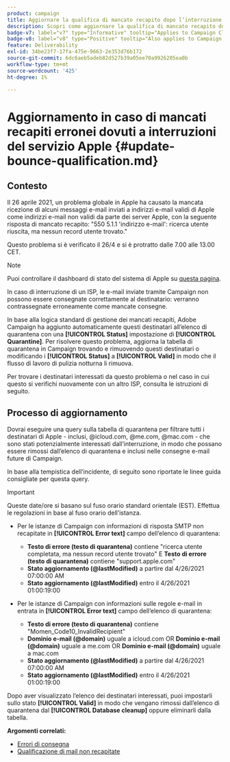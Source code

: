```yaml
---
product: campaign
title: Aggiornare la qualifica di mancato recapito dopo l’interruzione di Apple 2021
description: Scopri come aggiornare la qualifica di mancato recapito dopo l’interruzione di Apple 2021
badge-v7: label="v7" type="Informative" tooltip="Applies to Campaign Classic v7"
badge-v8: label="v8" type="Positive" tooltip="Also applies to Campaign v8"
feature: Deliverability
exl-id: 34be23f7-17fa-475e-9663-2e353d76b172
source-git-commit: 6dc6aeb5adeb82d527b39a05ee70a9926205ea0b
workflow-type: tm+mt
source-wordcount: '425'
ht-degree: 1%

---
```


# Aggiornamento in caso di mancati recapiti erronei dovuti a interruzioni del servizio Apple {#update-bounce-qualification.md}



## Contesto

Il 26 aprile 2021, un problema globale in Apple ha causato la mancata ricezione di alcuni messaggi e-mail inviati a indirizzi e-mail validi di Apple come indirizzi e-mail non validi da parte dei server Apple, con la seguente risposta di mancato recapito: &quot;550 5.1.1 &#39;indirizzo e-mail&#39;: ricerca utente riuscita, ma nessun record utente trovato.&quot;

Questo problema si è verificato il 26/4 e si è protratto dalle 7.00 alle 13.00 CET.

>[!NOTE]
>
>Puoi controllare il dashboard di stato del sistema di Apple su [questa pagina](https://www.apple.com/support/systemstatus/).

In caso di interruzione di un ISP, le e-mail inviate tramite Campaign non possono essere consegnate correttamente al destinatario: verranno contrassegnate erroneamente come mancate consegne.

In base alla logica standard di gestione dei mancati recapiti, Adobe Campaign ha aggiunto automaticamente questi destinatari all’elenco di quarantena con una **[!UICONTROL Status]** impostazione di **[!UICONTROL Quarantine]**. Per risolvere questo problema, aggiorna la tabella di quarantena in Campaign trovando e rimuovendo questi destinatari o modificando i **[!UICONTROL Status]** a **[!UICONTROL Valid]** in modo che il flusso di lavoro di pulizia notturna li rimuova.

Per trovare i destinatari interessati da questo problema o nel caso in cui questo si verifichi nuovamente con un altro ISP, consulta le istruzioni di seguito.

## Processo di aggiornamento

Dovrai eseguire una query sulla tabella di quarantena per filtrare tutti i destinatari di Apple - inclusi, @icloud.com, @me.com, @mac.com - che sono stati potenzialmente interessati dall’interruzione, in modo che possano essere rimossi dall’elenco di quarantena e inclusi nelle consegne e-mail future di Campaign.

In base alla tempistica dell’incidente, di seguito sono riportate le linee guida consigliate per questa query.

>[!IMPORTANT]
>
>Queste date/ore si basano sul fuso orario standard orientale (EST). Effettua le regolazioni in base al fuso orario dell’istanza.

* Per le istanze di Campaign con informazioni di risposta SMTP non recapitate in **[!UICONTROL Error text]** campo dell’elenco di quarantena:

   * **Testo di errore (testo di quarantena)** contiene &quot;ricerca utente completata, ma nessun record utente trovato&quot; E **Testo di errore (testo di quarantena)** contiene &quot;support.apple.com&quot;
   * **Stato aggiornamento (@lastModified)** a partire dal 4/26/2021 07:00:00 AM
   * **Stato aggiornamento (@lastModified)** entro il 4/26/2021 01:00:19:00

* Per le istanze di Campaign con informazioni sulle regole e-mail in entrata in **[!UICONTROL Error text]** campo dell’elenco di quarantena:

   * **Testo di errore (testo di quarantena)** contiene &quot;Momen_Code10_InvalidRecipient&quot;
   * **Dominio e-mail (@domain)** uguale a icloud.com OR **Dominio e-mail (@domain)** uguale a me.com OR **Dominio e-mail (@domain)** uguale a mac.com
   * **Stato aggiornamento (@lastModified)** a partire dal 4/26/2021 07:00:00 AM
   * **Stato aggiornamento (@lastModified)** entro il 4/26/2021 01:00:19:00

Dopo aver visualizzato l’elenco dei destinatari interessati, puoi impostarli sullo stato **[!UICONTROL Valid]** in modo che vengano rimossi dall’elenco di quarantena dal **[!UICONTROL Database cleanup]** oppure eliminarli dalla tabella.

**Argomenti correlati:**
* [Errori di consegna](understanding-delivery-failures.md)
* [Qualificazione di mail non recapitate](understanding-delivery-failures.md#bounce-mail-qualification)
